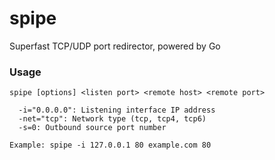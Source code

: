 # spipe

Superfast TCP/UDP port redirector, powered by Go


### Usage

```shell
spipe [options] <listen port> <remote host> <remote port>

  -i="0.0.0.0": Listening interface IP address
  -net="tcp": Network type (tcp, tcp4, tcp6)
  -s=0: Outbound source port number

Example: spipe -i 127.0.0.1 80 example.com 80
```
